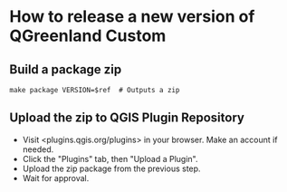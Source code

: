 # How to release a new version of QGreenland Custom

## Build a package zip

```
make package VERSION=$ref  # Outputs a zip
```


## Upload the zip to QGIS Plugin Repository

* Visit <plugins.qgis.org/plugins> in your browser. Make an account if needed.
* Click the "Plugins" tab, then "Upload a Plugin".
* Upload the zip package from the previous step.
* Wait for approval.
